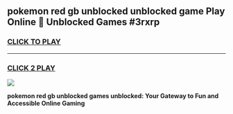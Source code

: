 
## pokemon red gb unblocked unblocked game Play Online 👋 Unblocked Games #3rxrp
<h3>
<a href="https://premium.freeplayer.one?title=pokemon_red_gb_unblocked&ref=21F">CLICK TO PLAY</a></h3>
<hr>

<h3>
<a href="https://premium.freeplayer.one?title=pokemon_red_gb_unblocked&ref=21F">CLICK 2 PLAY</a>
  
</h3>

<a href="https://premium.freeplayer.one?title=pokemon_red_gb_unblocked&ref=21F/"><img src="https://clearcache.store/games.png"></a>


**pokemon red gb unblocked games unblocked: Your Gateway to Fun and Accessible Online Gaming**
